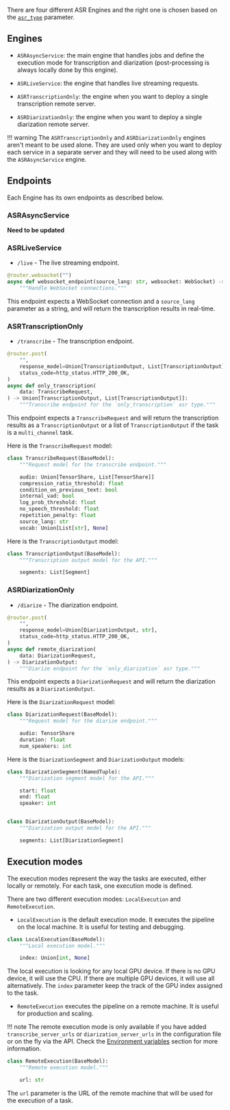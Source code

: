 There are four different ASR Engines and the right one is chosen based on the [`asr_type`](usage/env/#asr-type-configuration) parameter.

## Engines

* `ASRAsyncService`: the main engine that handles jobs and define the execution mode for transcription and diarization (post-processing is always locally done by this engine).

* `ASRLiveService`: the engine that handles live streaming requests.

* `ASRTranscriptionOnly`: the engine when you want to deploy a single transcription remote server.

* `ASRDiarizationOnly`: the engine when you want to deploy a single diarization remote server.

!!! warning
    The `ASRTranscriptionOnly` and `ASRDiarizationOnly` engines aren't meant to be used alone. They are used only when you want to deploy each service in a separate server and they will need to be used along with the `ASRAsyncService` engine.

## Endpoints

Each Engine has its own endpoints as described below.

### ASRAsyncService

__Need to be updated__

### ASRLiveService

* `/live` - The live streaming endpoint.

```python
@router.websocket("")
async def websocket_endpoint(source_lang: str, websocket: WebSocket) -> None:
    """Handle WebSocket connections."""
```

This endpoint expects a WebSocket connection and a `source_lang` parameter as a string, and will return the transcription results in real-time.

### ASRTranscriptionOnly

* `/transcribe` - The transcription endpoint.

```python
@router.post(
    "",
    response_model=Union[TranscriptionOutput, List[TranscriptionOutput], str],
    status_code=http_status.HTTP_200_OK,
)
async def only_transcription(
    data: TranscribeRequest,
) -> Union[TranscriptionOutput, List[TranscriptionOutput]]:
    """Transcribe endpoint for the `only_transcription` asr type."""
```

This endpoint expects a `TranscribeRequest` and will return the transcription results as a `TranscriptionOutput` or a list of `TranscriptionOutput` if the task is a `multi_channel` task.

Here is the `TranscribeRequest` model:

```python
class TranscribeRequest(BaseModel):
    """Request model for the transcribe endpoint."""

    audio: Union[TensorShare, List[TensorShare]]
    compression_ratio_threshold: float
    condition_on_previous_text: bool
    internal_vad: bool
    log_prob_threshold: float
    no_speech_threshold: float
    repetition_penalty: float
    source_lang: str
    vocab: Union[List[str], None]
```

Here is the `TranscriptionOutput` model:

```python
class TranscriptionOutput(BaseModel):
    """Transcription output model for the API."""

    segments: List[Segment]
```

### ASRDiarizationOnly

* `/diarize` - The diarization endpoint.

```python
@router.post(
    "",
    response_model=Union[DiarizationOutput, str],
    status_code=http_status.HTTP_200_OK,
)
async def remote_diarization(
    data: DiarizationRequest,
) -> DiarizationOutput:
    """Diarize endpoint for the `only_diarization` asr type."""
```

This endpoint expects a `DiarizationRequest` and will return the diarization results as a `DiarizationOutput`.

Here is the `DiarizationRequest` model:

```python
class DiarizationRequest(BaseModel):
    """Request model for the diarize endpoint."""

    audio: TensorShare
    duration: float
    num_speakers: int
```

Here is the `DiarizationSegment` and `DiarizationOutput` models:

```python
class DiarizationSegment(NamedTuple):
    """Diarization segment model for the API."""

    start: float
    end: float
    speaker: int


class DiarizationOutput(BaseModel):
    """Diarization output model for the API."""

    segments: List[DiarizationSegment]
```

## Execution modes

The execution modes represent the way the tasks are executed, either locally or remotely.
For each task, one execution mode is defined.

There are two different execution modes: `LocalExecution` and `RemoteExecution`.

* `LocalExecution` is the default execution mode. It executes the pipeline on the local machine. It is useful for testing and debugging.

```python
class LocalExecution(BaseModel):
    """Local execution model."""

    index: Union[int, None]
```

The local execution is looking for any local GPU device. If there is no GPU device, it will use the CPU.
If there are multiple GPU devices, it will use all alternatively.
The `index` parameter keep the track of the GPU index assigned to the task.

* `RemoteExecution` executes the pipeline on a remote machine. It is useful for production and scaling.

!!! note
    The remote execution mode is only available if you have added `transcribe_server_urls` or `diarization_server_urls` in the configuration file or on the fly via the API. Check the [Environment variables](/usage/env) section for more information.

```python
class RemoteExecution(BaseModel):
    """Remote execution model."""

    url: str
```

The `url` parameter is the URL of the remote machine that will be used for the execution of a task.
